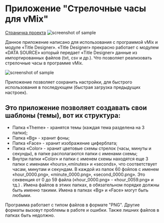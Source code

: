 # Приложение "Стрелочные часы для vMix"
[Страничка проекта](https://alecsandrkotov.github.io/Time/)
![screenshot of sample](https://alecsandrkotov.github.io/Time/img/programm.jpg)


Данное приложение написано для использования с программой vMix и модуле «Title Designer». «Title Designer» прекрасно работает с модулем «DATA SOURCE» который передает «Title Designer» данные из импортированных файлов (txt, csv и др.). Что позволяет реализовать стрелочные часы в программе vMix.

![screenshot of sample](https://alecsandrkotov.github.io/Time/img/vmix_data.jpg)

Приложение позволяет сохранить настройки, для быстрого использования в последующем (быстрая загрузка предыдущих настроек).

## Это приложение позволяет создавать свои шаблоны (темы), вот их структура:

* Папка «Theme» - хранятся темы (каждая тема разделена на 3 папки);
* Папка «Bg» - хранит фоны;
* Папка «Face» - хранит изображение циферблата;
* Папка «Color» - хранит цветовые схемы стрелок (часы, минуты и секунды), в папке располагаются папки с именами схемы;<br>
* Внутри папки «Color» и папки с именем схемы находятся еще 3 папки с именами «hours»,«minutes» и «seconds», что соответствует часам, минутам и секундам. В каждой из папок 60 фойлов с именем «hour_0000.png», «minute_0000.png», «second_0000.png». Это секвенция от 0 до 59 файла («hour_0000.png» - «hour_0059.png» и тд.) . Имена файлов в этиих папках, в обязательном порядке должны быть именно такими. Имена в папках «Bg» и «Face» могут быть любыми.

Программа работает с типом файлов в формате "PNG". Другие форматы вызовут проблемы в работе и ошибки. Также лишних файлов в папках быть недолжно. 
